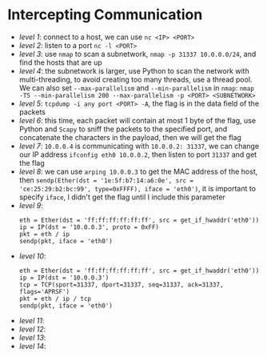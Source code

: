 # Intercepting Communication
- *level 1*: connect to a host, we can use `nc <IP> <PORT>`
- *level 2*: listen to a port `nc -l <PORT>`
- *level 3*: use `nmap` to scan a subnetwork, `nmap -p 31337 10.0.0.0/24`, and find the hosts that are up
- *level 4*: the subnetwork is larger, use Python to scan the network with multi-threading, to avoid creating too many threads, use a thread pool. We can also set `--max-parallelism` and `--min-parallelism` in `nmap`: `nmap -T5 --min-parallelism 200 --max-parallelism -p <PORT> <SUBNETWORK>`
- *level 5*: `tcpdump -i any port <PORT> -A`, the flag is in the data field of the packets
- *level 6*: this time, each packet will contain at most 1 byte of the flag, use Python and `Scapy` to sniff the packets to the specified port, and concatenate the characters in the payload, then we will get the flag
- *level 7*: `10.0.0.4` is communicating with `10.0.0.2: 31337`, we can change our IP address `ifconfig eth0 10.0.0.2`, then listen to port `31337` and get the flag
- *level 8*: we can use `arping 10.0.0.3` to get the MAC address of the host, then `sendp(Ether(dst = '1e:5f:b7:14:a6:0e', src = 'ce:25:29:b2:bc:99', type=0xFFFF), iface = 'eth0')`, it is important to specify `iface`, I didn't get the flag until I include this parameter
- *level 9*: 
    ```
    eth = Ether(dst = 'ff:ff:ff:ff:ff:ff', src = get_if_hwaddr('eth0'))
    ip = IP(dst = '10.0.0.3', proto = 0xFF)
    pkt = eth / ip
    sendp(pkt, iface = 'eth0')
    ```
- *level 10*: 
    ```
    eth = Ether(dst = 'ff:ff:ff:ff:ff:ff', src = get_if_hwaddr('eth0'))
    ip = IP(dst = '10.0.0.3')
    tcp = TCP(sport=31337, dport=31337, seq=31337, ack=31337, flags='APRSF')
    pkt = eth / ip / tcp
    sendp(pkt, iface = 'eth0')
    ```
- *level 11*: 
- *level 12*: 
- *level 13*: 
- *level 14*: 